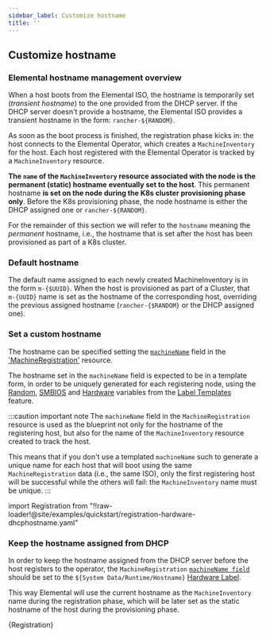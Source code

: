 ```yaml
---
sidebar_label: Customize hostname
title: ''
---
```


<head>
  <link rel="canonical" href="https://elemental.docs.rancher.com/hostname"/>
</head>

## Customize hostname
### Elemental hostname management overview

When a host boots from the Elemental ISO, the hostname is temporarily set (*transient hostname*) to the one provided from the DHCP server.
If the DHCP server doesn't provide a hostname, the Elemental ISO provides a transient hostname
in the form: `rancher-${RANDOM}`.

As soon as the boot process is finished, the registration phase kicks in: the host connects to
the Elemental Operator, which creates a `MachineInventory` for the host.
Each host registered with the Elemental Operator is tracked by a `MachineInventory` resource.

**The `name` of the `MachineInventory` resource associated with the node is the permanent (static) hostname**
**eventually set to the host**.
This permanent hostname **is set on the node during the K8s cluster provisioning phase only**.
Before the K8s provisioning phase, the node hostname is either the DHCP assigned one or `rancher-${RANDOM}`.

For the remainder of this section we will refer to the `hostname` meaning the *permanent* hostname,
i.e., the hostname that is set after the host has been provisioned as part of a K8s cluster.

### Default hostname

The default name assigned to each newly created MachineInventory is in the form `m-{$UUID}`.
When the host is provisioned as part of a Cluster, that `m-{UUID}` name is set as the hostname of
the corresponding host, overriding the previous assigned hostname (`rancher-{$RANDOM}` or the DHCP assigned one).

### Set a custom hostname

The hostname can be specified setting the [`machineName`](machineregistration-reference.md#machinename) field in the
['MachineRegistration'](machineregistration-reference.md) resource.

The hostname set in the `machineName` field is expected to be in a template form, in order to be uniquely generated
for each registering node, using the [Random](label-templates-random.md), [SMBIOS](smbios.md) and [Hardware](hardwarelabels.md)
variables from the [Label Templates](label-templates.md) feature.

:::caution important note
The `machineName` field in the `MachineRegistration` resource is used as the blueprint not
only for the hostname of the registering host, but also for the name of the `MachineInventory` resource
created to track the host.

This means that if you don't use a templated `machineName` such to generate a unique name for each
host that will boot using the same `MachineRegistration` data (i.e., the same ISO), only the first
registering host will be successful while the others will fail: the `MachineInventory` name must be
unique.
:::

import Registration from "!!raw-loader!@site/examples/quickstart/registration-hardware-dhcphostname.yaml"

### Keep the hostname assigned from DHCP
In order to keep the hostname assigned from the DHCP server before the host registers to the operator,
the `MachineRegistration` [`machineName field`](machineregistration-reference.md#machinename) should be set
to the `${System Data/Runtime/Hostname}` [Hardware Label](hardwarelabels.md).

This way Elemental will use the current hostname as the `MachineInventory` name during
the registration phase, which will be later set as the static hostname of the host during the
provisioning phase.

<CodeBlock language="yaml" title="registration example with hostname and MachineInventory name set on the hostname got by the DHCP server" showLineNumbers>{Registration}</CodeBlock>
